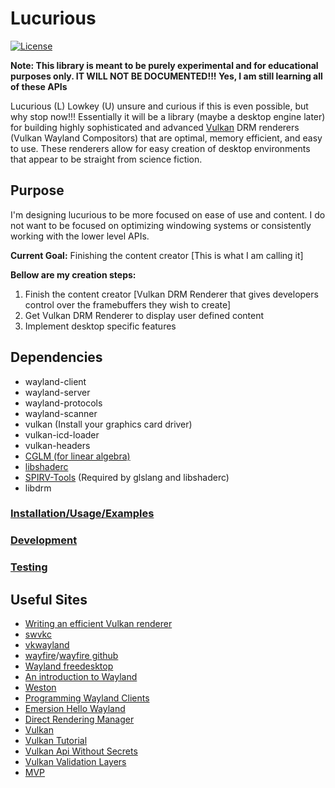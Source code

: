 # Lucurious
[![License](https://img.shields.io/badge/license-MIT-brightgreen.svg)](#license)

**Note: This library is meant to be purely experimental and for educational purposes only. IT WILL NOT BE DOCUMENTED!!! Yes, I am still learning all of these APIs**

Lucurious (L) Lowkey (U) unsure and curious if this is even possible, but why stop now!!! Essentially it will be a library (maybe a desktop engine later) for building highly sophisticated and advanced [Vulkan](https://www.khronos.org/vulkan/) DRM renderers (Vulkan Wayland Compositors) that are optimal, memory efficient, and easy to use. These renderers allow for easy creation of desktop environments that appear to be straight from science fiction.

## Purpose
I'm designing lucurious to be more focused on ease of use and content. I do not want to be focused on optimizing windowing systems or consistently working with the lower level APIs.

**Current Goal:** Finishing the content creator [This is what I am calling it]

**Bellow are my creation steps:**
1. Finish the content creator [Vulkan DRM Renderer that gives developers control over the framebuffers they wish to create]
2. Get Vulkan DRM Renderer to display user defined content
3. Implement desktop specific features

## Dependencies
* wayland-client
* wayland-server
* wayland-protocols
* wayland-scanner
* vulkan (Install your graphics card driver)
* vulkan-icd-loader
* vulkan-headers
* [CGLM (for linear algebra)](https://github.com/recp/cglm)
* [libshaderc](https://github.com/google/shaderc)
* [SPIRV-Tools](https://github.com/KhronosGroup/SPIRV-Tools) (Required by glslang and libshaderc)
* libdrm

### [Installation/Usage/Examples](https://github.com/EasyIP2023/lucurious-examples/)
### [Development](https://github.com/EasyIP2023/lucurious/tree/development/src)
### [Testing](https://github.com/EasyIP2023/lucurious/tree/development/tests)

## Useful Sites
* [Writing an efficient Vulkan renderer](https://zeux.io/2020/02/27/writing-an-efficient-vulkan-renderer/)
* [swvkc](https://github.com/st3r4g/swvkc/)
* [vkwayland](https://bitbucket.org/cheako/vkwayland/src/master/)
* [wayfire](https://wayfire.org/)/[wayfire github](https://github.com/WayfireWM/wayfire)
* [Wayland freedesktop](https://wayland.freedesktop.org/)
* [An introduction to Wayland](https://drewdevault.com/2017/06/10/Introduction-to-Wayland.html)
* [Weston](https://github.com/wayland-project/weston)
* [Programming Wayland Clients](https://jan.newmarch.name/Wayland/index.html)
* [Emersion Hello Wayland](https://github.com/emersion/hello-wayland)
* [Direct Rendering Manager](https://dri.freedesktop.org/wiki/DRM/)
* [Vulkan](https://vulkan.lunarg.com)
* [Vulkan Tutorial](https://vulkan-tutorial.com/)
* [Vulkan Api Without Secrets](https://software.intel.com/en-us/articles/api-without-secrets-introduction-to-vulkan-part-1)
* [Vulkan Validation Layers](https://gpuopen.com/using-the-vulkan-validation-layers/)
* [MVP](https://jsantell.com/model-view-projection)
